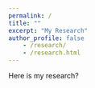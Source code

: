 ```yaml
---
permalink: /
title: ""
excerpt: "My Research" 
author_profile: false
    - /research/ 
    - /research.html 
---
```


Here is my research?

